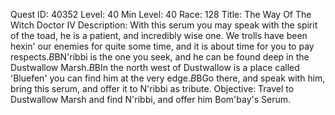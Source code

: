 Quest ID: 40352
Level: 40
Min Level: 40
Race: 128
Title: The Way Of The Witch Doctor IV
Description: With this serum you may speak with the spirit of the toad, he is a patient, and incredibly wise one. We trolls have been hexin' our enemies for quite some time, and it is about time for you to pay respects.$B$BN'ribbi is the one you seek, and he can be found deep in the Dustwallow Marsh.$B$BIn the north west of Dustwallow is a place called 'Bluefen' you can find him at the very edge.$B$BGo there, and speak with him, bring this serum, and offer it to N'ribbi as tribute.
Objective: Travel to Dustwallow Marsh and find N'ribbi, and offer him Bom'bay's Serum.
